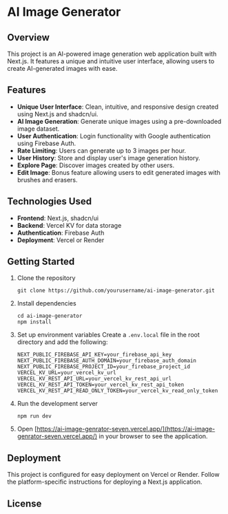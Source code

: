
# AI Image Generator

## Overview

This project is an AI-powered image generation web application built with Next.js. It features a unique and intuitive user interface, allowing users to create AI-generated images with ease.

## Features

- **Unique User Interface**: Clean, intuitive, and responsive design created using Next.js and shadcn/ui.
- **AI Image Generation**: Generate unique images using a pre-downloaded image dataset.
- **User Authentication**: Login functionality with Google authentication using Firebase Auth.
- **Rate Limiting**: Users can generate up to 3 images per hour.
- **User History**: Store and display user's image generation history.
- **Explore Page**: Discover images created by other users.
- **Edit Image**: Bonus feature allowing users to edit generated images with brushes and erasers.

## Technologies Used

- **Frontend**: Next.js, shadcn/ui
- **Backend**: Vercel KV for data storage
- **Authentication**: Firebase Auth
- **Deployment**: Vercel or Render

## Getting Started

1. Clone the repository
   ```
   git clone https://github.com/yourusername/ai-image-generator.git
   ```

2. Install dependencies
   ```
   cd ai-image-generator
   npm install
   ```

3. Set up environment variables
   Create a `.env.local` file in the root directory and add the following:
   ```
   NEXT_PUBLIC_FIREBASE_API_KEY=your_firebase_api_key
   NEXT_PUBLIC_FIREBASE_AUTH_DOMAIN=your_firebase_auth_domain
   NEXT_PUBLIC_FIREBASE_PROJECT_ID=your_firebase_project_id
   VERCEL_KV_URL=your_vercel_kv_url
   VERCEL_KV_REST_API_URL=your_vercel_kv_rest_api_url
   VERCEL_KV_REST_API_TOKEN=your_vercel_kv_rest_api_token
   VERCEL_KV_REST_API_READ_ONLY_TOKEN=your_vercel_kv_read_only_token
   ```

4. Run the development server
   ```
   npm run dev
   ```

5. Open [https://ai-image-genrator-seven.vercel.app/](https://ai-image-genrator-seven.vercel.app/) in your browser to see the application.

## Deployment

This project is configured for easy deployment on Vercel or Render. Follow the platform-specific instructions for deploying a Next.js application.



## License

